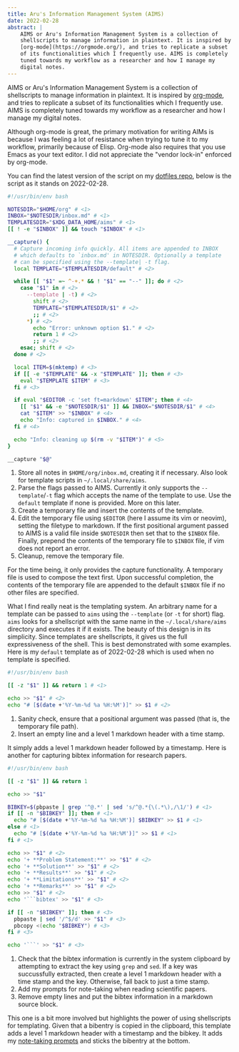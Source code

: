 ```yaml
---
title: Aru's Information Management System (AIMS)
date: 2022-02-28
abstract: |
    AIMS or Aru's Information Management System is a collection of
    shellscripts to manage information in plaintext. It is inspired by
    [org-mode](https://orgmode.org/), and tries to replicate a subset
    of its functionalities which I frequently use. AIMS is completely
    tuned towards my workflow as a researcher and how I manage my
    digital notes.
---
```


AIMS or Aru's Information Management System is a collection of
shellscripts to manage information in plaintext. It is inspired by
[org-mode](https://orgmode.org/), and tries to replicate a subset of
its functionalities which I frequently use. AIMS is completely tuned
towards my workflow as a researcher and how I manage my digital notes.

Although org-mode is great, the primary motivation for writing AIMs is
because I was feeling a lot of resistance when trying to tune it to my
workflow, primarily because of Elisp. Org-mode also requires that you
use Emacs as your text editor. I did not appreciate the "vendor
lock-in" enforced by org-mode.

You can find the latest version of the script on my [dotfiles
repo](https://github.com/arumoy-shome/dotfiles/blob/master/bin/aims),
below is the script as it stands on 2022-02-28.

```{.bash filename="aims"}
#!/usr/bin/env bash

NOTESDIR="$HOME/org" # <1>
INBOX="$NOTESDIR/inbox.md" # <1>
TEMPLATESDIR="$XDG_DATA_HOME/aims" # <1>
[[ ! -e "$INBOX" ]] && touch "$INBOX" # <1>

__capture() {
  # Capture incoming info quickly. All items are appended to INBOX
  # which defaults to `inbox.md' in NOTESDIR. Optionally a template
  # can be specified using the --template| -t flag.
  local TEMPLATE="$TEMPLATESDIR/default" # <2>

  while [[ "$1" =~ ^-+.* && ! "$1" == "--" ]]; do # <2>
    case "$1" in # <2>
      --template | -t) # <2>
        shift # <2>
        TEMPLATE="$TEMPLATESDIR/$1" # <2>
        ;; # <2>
      *) # <2>
        echo "Error: unknown option $1." # <2>
        return 1 # <2>
        ;; # <2>
    esac; shift # <2>
  done # <2>

  local ITEM=$(mktemp) # <3>
  if [[ -e "$TEMPLATE" && -x "$TEMPLATE" ]]; then # <3>
    eval "$TEMPLATE $ITEM" # <3>
  fi # <3>

  if eval "$EDITOR -c 'set ft=markdown' $ITEM"; then # <4>
    [[ "$1" && -e "$NOTESDIR/$1" ]] && INBOX="$NOTESDIR/$1" # <4>
    cat "$ITEM" >> "$INBOX" # <4>
    echo "Info: captured in $INBOX." # <4>
  fi # <4>

  echo "Info: cleaning up $(rm -v "$ITEM")" # <5>
}

__capture "$@"
```
1. Store all notes in `$HOME/org/inbox.md`, creating it if necessary.
   Also look for template scripts in `~/.local/share/aims`.
2. Parse the flags passed to AIMS. Currently it only supports the
   `--template`/`-t` flag which accepts the name of the template to
   use. Use the `default` template if none is provided. More on this
   later.
3. Create a temporary file and insert the contents of the template.
4. Edit the temporary file using `$EDITOR` (here I assume its vim or
   neovim), setting the filetype to markdown. If the first positional
   argument passed to AIMS is a valid file inside `$NOTESDIR` then set
   that to the `$INBOX` file. Finally, prepend the contents of the
   temporary file to `$INBOX` file, if vim does not report an error.
5. Cleanup, remove the temporary file.

For the time being, it only provides the capture functionality. A
temporary file is used to compose the text first. Upon successful
completion, the contents of the temporary file are appended to the
default `$INBOX` file if no other files are specified.

What I find really neat is the templating system. An arbitrary name
for a template can be passed to `aims` using the `--template` (or `-t`
for short) flag. `aims` looks for a shellscript with the same name in
the `~/.local/share/aims` directory and executes it if it exists. The
beauty of this design is in its simplicity. Since templates are
shellscripts, it gives us the full expressiveness of the shell. This
is best demonstrated with some examples. Here is my `default` template
as of 2022-02-28 which is used when no template is specified.

```{.bash filename="~/.local/share/aims/default"}
#!/usr/bin/env bash

[[ -z "$1" ]] && return 1 # <1>

echo >> "$1" # <2>
echo "# [$(date +'%Y-%m-%d %a %H:%M')]" >> $1 # <2>
```
1. Sanity check, ensure that a positional argument was passed (that
   is, the temporary file path).
2. Insert an empty line and a level 1 markdown header with a time stamp.

It simply adds a level 1 markdown header followed by a timestamp. Here
is another for capturing bibtex information for research papers.

```bash
#!/usr/bin/env bash

[[ -z "$1" ]] && return 1

echo >> "$1"

BIBKEY=$(pbpaste | grep '^@.*' | sed 's/^@.*{\(.*\),/\1/') # <1>
if [[ -n "$BIBKEY" ]]; then # <1>
  echo "# [$(date +'%Y-%m-%d %a %H:%M')] $BIBKEY" >> $1 # <1>
else # <1>
  echo "# [$(date +'%Y-%m-%d %a %H:%M')]" >> $1 # <1>
fi # <1>

echo >> "$1" # <2>
echo '+ **Problem Statement:**' >> "$1" # <2>
echo '+ **Solution**' >> "$1" # <2>
echo '+ **Results**' >> "$1" # <2>
echo '+ **Limitations**' >> "$1" # <2>
echo '+ **Remarks**' >> "$1" # <2>
echo >> "$1" # <2>
echo '```bibtex' >> "$1" # <3>

if [[ -n "$BIBKEY" ]]; then # <3>
  pbpaste | sed '/^$/d' >> "$1" # <3>
  pbcopy <(echo "$BIBKEY") # <3>
fi # <3>

echo '```' >> "$1" # <3>
```
1. Check that the bibtex information is currently in the system
   clipboard by attempting to extract the key using `grep` and `sed`.
   If a key was succussfully extracted, then create a level 1 markdown
   header with a time stamp and the key. Otherwise, fall back to just
   a time stamp.
2. Add my prompts for note-taking when reading scientific papers.
3. Remove empty lines and put the bibtex information in a markdown
   source block.

This one is a bit more involved but highlights the power of using
shellscripts for templating. Given that a bibentry is copied in the
clipboard, this template adds a level 1 markdown header with a
timestamp and the bibkey. It adds my [note-taking
prompts](../research-workflow#writing-notes) and sticks the bibentry
at the bottom.
